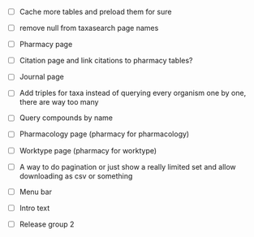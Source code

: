 - [ ] Cache more tables and preload them for sure
- [ ] remove null from taxasearch page names
- [ ] Pharmacy page
- [ ] Citation page and link citations to pharmacy tables?
- [ ] Journal page
- [ ] Add triples for taxa instead of querying every organism one by one, there are way too many
- [ ] Query compounds by name
- [ ] Pharmacology page (pharmacy for pharmacology)
- [ ] Worktype page (pharmacy for worktype)
- [ ] A way to do pagination or just show a really limited set and allow downloading as csv or something
- [ ] Menu bar
- [ ] Intro text
- [ ] Release group 2
 